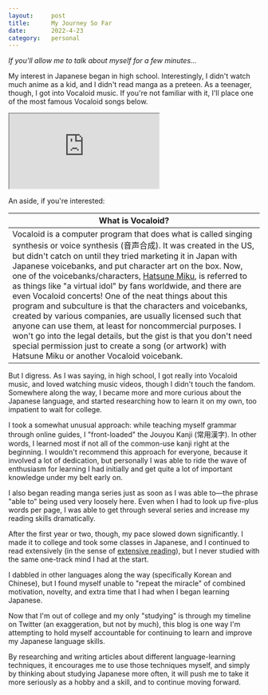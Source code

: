 ```yaml
---
layout:     post
title:      My Journey So Far
date:       2022-4-23
category:   personal
---
```


_If you'll allow me to talk about myself for a few minutes..._

My interest in Japanese began in high school. Interestingly, I didn't watch much anime as a kid, and I didn't read manga as a preteen. As a teenager, though, I got into Vocaloid music. If you're not familiar with it, I'll place one of the most famous Vocaloid songs below.

<div class="iframe-container"><iframe loading="lazy" title="YouTube Video Player" src="https://www.youtube.com/embed/shs0rAiwsGQ"></iframe></div>

An aside, if you're interested:

|What is Vocaloid?|
|--------|
|Vocaloid is a computer program that does what is called singing synthesis or voice synthesis (音声合成). It was created in the US, but didn't catch on until they tried marketing it in Japan with Japanese voicebanks, and put character art on the box. Now, one of the voicebanks/characters, [Hatsune Miku](https://vocaloid.fandom.com/wiki/Hatsune_Miku), is referred to as things like "a virtual idol" by fans worldwide, and there are even Vocaloid concerts! One of the neat things about this program and subculture is that the characters and voicebanks, created by various companies, are usually licensed such that anyone can use them, at least for noncommercial purposes. I won't go into the legal details, but the gist is that you don't need special permission just to create a song (or artwork) with Hatsune Miku or another Vocaloid voicebank.|

But I digress. As I was saying, in high school, I got really into Vocaloid music, and loved watching music videos, though I didn't touch the fandom. Somewhere along the way, I became more and more curious about the Japanese language, and started researching how to learn it on my own, too impatient to wait for college.

I took a somewhat unusual approach: while teaching myself grammar through online guides, I "front-loaded" the Jouyou Kanji (常用漢字). In other words, I learned most if not all of the common-use kanji right at the beginning. I wouldn't recommend this approach for everyone, because it involved a lot of dedication, but personally I was able to ride the wave of enthusiasm for learning I had initially and get quite a lot of important knowledge under my belt early on.

I also began reading manga series just as soon as I was able to—the phrase "able to" being used very loosely here. Even when I had to look up five-plus words per page, I was able to get through several series and increase my reading skills dramatically.

After the first year or two, though, my pace slowed down significantly. I made it to college and took some classes in Japanese, and I continued to read extensively (in the sense of [extensive reading](/extensive-intensive-reading)), but I never studied with the same one-track mind I had at the start. 

I dabbled in other languages along the way (specifically Korean and Chinese), but I found myself unable to "repeat the miracle" of combined motivation, novelty, and extra time that I had when I began learning Japanese.

Now that I'm out of college and my only "studying" is through my timeline on Twitter (an exaggeration, but not by much), this blog is one way I'm attempting to hold myself accountable for continuing to learn and improve my Japanese language skills. 

By researching and writing articles about different language-learning techniques, it encourages me to use those techniques myself, and simply by thinking about studying Japanese more often, it will push me to take it more seriously as a hobby and a skill, and to continue moving forward.
